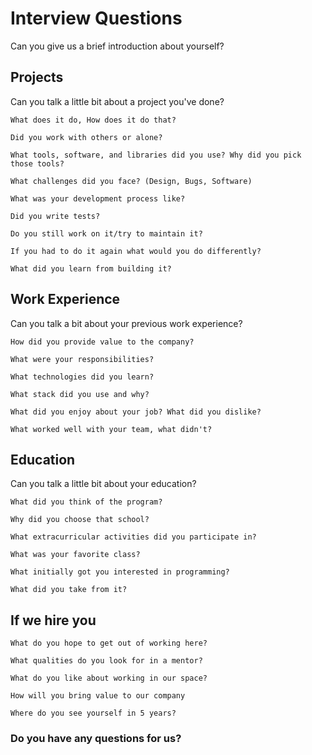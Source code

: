 # Interview Questions

Can you give us a brief introduction about yourself?

## Projects

Can you talk a little bit about a project you've done?

```
What does it do, How does it do that?

Did you work with others or alone?

What tools, software, and libraries did you use? Why did you pick those tools? 

What challenges did you face? (Design, Bugs, Software)

What was your development process like?

Did you write tests?

Do you still work on it/try to maintain it?

If you had to do it again what would you do differently?

What did you learn from building it?
```

## Work Experience

Can you talk a bit about your previous work experience?

```
How did you provide value to the company? 

What were your responsibilities?

What technologies did you learn?

What stack did you use and why?

What did you enjoy about your job? What did you dislike?

What worked well with your team, what didn't?

```

## Education

Can you talk a little bit about your education?

```
What did you think of the program?

Why did you choose that school?

What extracurricular activities did you participate in?

What was your favorite class? 

What initially got you interested in programming?

What did you take from it?
```

## If we hire you

```
What do you hope to get out of working here?

What qualities do you look for in a mentor?

What do you like about working in our space?

How will you bring value to our company

Where do you see yourself in 5 years?
```


### Do you have any questions for us?
